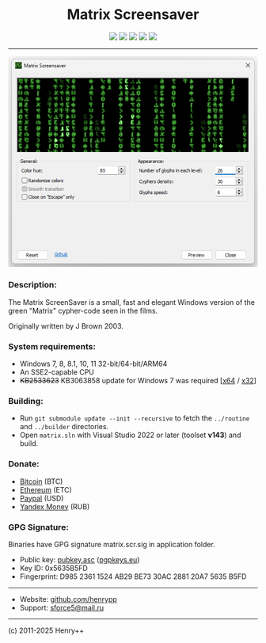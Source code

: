 <h1 align="center">Matrix Screensaver</h1>

<p align="center">
	<a href="https://github.com/henrypp/matrix/releases"><img src="https://img.shields.io/github/v/release/henrypp/matrix?style=flat-square&include_prereleases&label=version" /></a>
	<a href="https://github.com/henrypp/matrix/releases"><img src="https://img.shields.io/github/downloads/henrypp/matrix/total.svg?style=flat-square" /></a>
	<a href="https://github.com/henrypp/matrix/issues"><img src="https://img.shields.io/github/issues-raw/henrypp/matrix.svg?style=flat-square&label=issues" /></a>
	<a href="https://github.com/henrypp/matrix/graphs/contributors"><img src="https://img.shields.io/github/contributors/henrypp/matrix?style=flat-square" /></a>
	<a href="https://github.com/henrypp/matrix/blob/master/LICENSE"><img src="https://img.shields.io/github/license/henrypp/matrix?style=flat-square" /></a>
</p>

-------

<p align="center">
	<img src="/images/matrix.png?im" />
</p>

### Description:
The Matrix ScreenSaver is a small, fast and elegant Windows version of the green "Matrix" cypher-code seen in the films.

Originally written by J Brown 2003.

### System requirements:
- Windows 7, 8, 8.1, 10, 11 32-bit/64-bit/ARM64
- An SSE2-capable CPU
- <s>KB2533623</s> KB3063858 update for Windows 7 was required [[x64](https://www.microsoft.com/en-us/download/details.aspx?id=47442) / [x32](https://www.microsoft.com/en-us/download/details.aspx?id=47409)]

### Building:
- Run `git submodule update --init --recursive` to fetch the `../routine` and `../builder` directories.
- Open `matrix.sln` with Visual Studio 2022 or later (toolset **v143**) and build.

### Donate:
- [Bitcoin](https://www.blockchain.com/btc/address/1LrRTXPsvHcQWCNZotA9RcwjsGcRghG96c) (BTC)
- [Ethereum](https://www.blockchain.com/explorer/addresses/eth/0xe2C84A62eb2a4EF154b19bec0c1c106734B95960) (ETC)
- [Paypal](https://paypal.me/henrypp) (USD)
- [Yandex Money](https://yoomoney.ru/to/4100115776040583) (RUB)

### GPG Signature:
Binaries have GPG signature matrix.scr.sig in application folder.

- Public key: [pubkey.asc](https://raw.githubusercontent.com/henrypp/builder/master/pubkey.asc) ([pgpkeys.eu](https://pgpkeys.eu/pks/lookup?op=index&fingerprint=on&search=0x5635B5FD))
- Key ID: 0x5635B5FD
- Fingerprint: D985 2361 1524 AB29 BE73 30AC 2881 20A7 5635 B5FD
---
- Website: [github.com/henrypp](https://github.com/henrypp)
- Support: sforce5@mail.ru
---
(c) 2011-2025 Henry++
